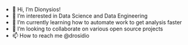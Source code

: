 - 👋 Hi, I’m Dionysios!
- 👀 I’m interested in Data Science and Data Engineering
- 🌱 I’m currently learning how to automate work to get analysis faster
- 💞️ I’m looking to collaborate on various open source projects
- 📫 How to reach me @drosidio

<!---
drosidio/drosidio is a ✨ special ✨ repository because its `README.md` (this file) appears on your GitHub profile.
You can click the Preview link to take a look at your changes.
--->
